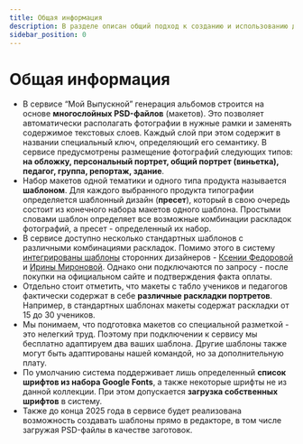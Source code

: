 ```yaml
---
title: Общая информация
description: В разделе описан общий подход к созданию и использованию дизайнов
sidebar_position: 0
---
```

# Общая информация

* В сервисе “Мой Выпускной” генерация альбомов строится на основе __многослойных PSD-файлов__ (макетов). Это позволяет автоматически располагать фотографии в нужные рамки и заменять содержимое текстовых слоев. Каждый слой при этом содержит в названии специальный ключ, определяющий его семантику. В сервисе предусмотрены размещение фотографий следующих типов: __на обложку, персональный портрет, общий портрет (виньетка), педагог, группа, репортаж, здание__.
* Набор макетов одной тематики и одного типа продукта называется __шаблоном__. Для каждого выбранного продукта типографии определяется шаблонный дизайн (__пресет__), который в свою очередь состоит из конечного набора макетов одного шаблона. Простыми словами шаблон определяет все возможные комбинации раскладок фотографий, а пресет - определенный их набор.
* В сервисе доступно несколько стандартных шаблонов с различными комбинациями раскладок. Помимо этого в систему [интегрированы шаблоны](/general/third-party-templates) сторонних дизайнеров - [Ксении Федоровой](https://mirramian.art/) и [Ирины Мироновой](https://mironova.studio/). Однако они подключаются по запросу - после покупки на официальном сайте и подтверждения факта оплаты.
* Отдельно стоит отметить, что макеты с табло учеников и педагогов фактически содержат в себе __различные раскладки портретов__. Например, в стандартных шаблонах макеты содержат раскладки от 15 до 30 учеников.
* Мы понимаем, что подготовка макетов со специальной разметкой - это нелегкий труд. Поэтому при подключении к сервису мы бесплатно адаптируем два ваших шаблона. Другие шаблоны также могут быть адаптированы нашей командой, но за дополнительную плату.
* По умолчанию система поддерживает лишь определенный __список шрифтов из набора Google Fonts__, а также некоторые шрифты не из данной коллекции. При этом допускается __загрузка собственных шрифтов__ в систему.
* Также до конца 2025 года в сервисе будет реализована возможность создавать шаблоны прямо в редакторе, в том числе загружая PSD-файлы в качестве заготовок.